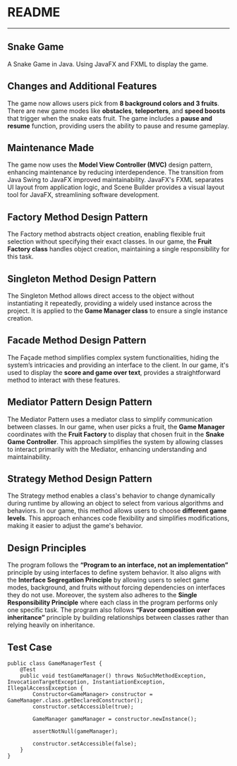 # README

---
## Snake Game
A Snake Game in Java. Using JavaFX and FXML to display the game.

## Changes and Additional Features
The game now allows users pick from **8 background colors and 3 fruits**. There are new game modes like **obstacles**, **teleporters**, and **speed boosts** that trigger when the snake eats fruit. The game includes a **pause and resume** function, providing users the ability to pause and resume gameplay. 

## Maintenance Made
The game now uses the **Model View Controller (MVC)** design pattern, enhancing maintenance by reducing interdependence. The transition from Java Swing to JavaFX improved maintainability. JavaFX's FXML separates UI layout from application logic, and Scene Builder provides a visual layout tool for JavaFX, streamlining software development.

## Factory Method Design Pattern
The Factory method abstracts object creation, enabling flexible fruit selection without specifying their exact classes. In our game, the **Fruit Factory class** handles object creation, maintaining a single responsibility for this task.

## Singleton Method Design Pattern
The Singleton Method allows direct access to the object without instantiating it repeatedly, providing a widely used instance across the project. It is applied to the **Game Manager class** to ensure a single instance creation.

## Facade Method Design Pattern
The Façade method simplifies complex system functionalities, hiding the system’s intricacies and providing an interface to the client. In our game, it's used to display the **score and game over text**, provides a straightforward method to interact with these features.

## Mediator Pattern Design Pattern
The Mediator Pattern uses a mediator class to simplify communication between classes. In our game, when user picks a fruit, the **Game Manager** coordinates with the **Fruit Factory** to display that chosen fruit in the **Snake Game Controller**. This approach simplifies the system by allowing classes to interact primarily with the Mediator, enhancing understanding and maintainability.

## Strategy Method Design Pattern
The Strategy method enables a class's behavior to change dynamically during runtime by allowing an object to select from various algorithms and behaviors. In our game, this method allows users to choose **different game levels**. This approach enhances code flexibility and simplifies modifications, making it easier to adjust the game's behavior.

## Design Principles
The program follows the **“Program to an interface, not an implementation”** principle by using interfaces to define system behavior. It also aligns with the **Interface Segregation Principle** by allowing users to select game modes, background, and fruits without forcing dependencies on interfaces they do not use. Moreover, the system also adheres to the **Single Responsibility Principle** where each class in the program performs only one specific task. The program also follows **“Favor composition over inheritance”** principle by building relationships between classes rather than relying heavily on inheritance.

## Test Case
```
public class GameManagerTest {
    @Test
    public void testGameManager() throws NoSuchMethodException, InvocationTargetException, InstantiationException, IllegalAccessException {
        Constructor<GameManager> constructor = GameManager.class.getDeclaredConstructor();
        constructor.setAccessible(true);

        GameManager gameManager = constructor.newInstance();

        assertNotNull(gameManager);

        constructor.setAccessible(false);
    }
}
```






